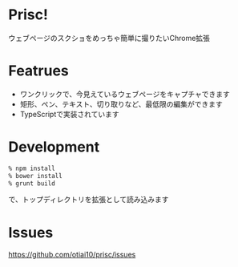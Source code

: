 # Prisc!

ウェブページのスクショをめっちゃ簡単に撮りたいChrome拡張

# Featrues

- ワンクリックで、今見えているウェブページをキャプチャできます
- 矩形、ペン、テキスト、切り取りなど、最低限の編集ができます
- TypeScriptで実装されています

# Development
```sh
% npm install
% bower install
% grunt build
```
で、トップディレクトリを拡張として読み込みます

# Issues
https://github.com/otiai10/prisc/issues

